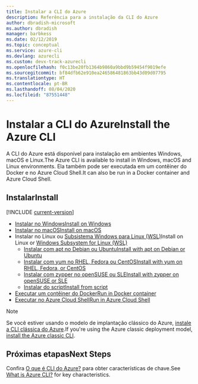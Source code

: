 ```yaml
---
title: Instalar a CLI do Azure
description: Referência para a instalação da CLI do Azure
author: dbradish-microsoft
ms.author: dbradish
manager: barbkess
ms.date: 02/12/2019
ms.topic: conceptual
ms.service: azure-cli
ms.devlang: azurecli
ms.custom: devx-track-azurecli
ms.openlocfilehash: f0c13be20fb1364b9860a9bbd9b59454f9019efe
ms.sourcegitcommit: bf84dfb62e910ea246586481863bb43d09d07795
ms.translationtype: HT
ms.contentlocale: pt-BR
ms.lasthandoff: 08/04/2020
ms.locfileid: "87551448"
---
```

# <a name="install-the-azure-cli"></a><span data-ttu-id="b7dc1-103">Instalar a CLI do Azure</span><span class="sxs-lookup"><span data-stu-id="b7dc1-103">Install the Azure CLI</span></span>

<span data-ttu-id="b7dc1-104">A CLI do Azure está disponível para instalação em ambientes Windows, macOS e Linux.</span><span class="sxs-lookup"><span data-stu-id="b7dc1-104">The Azure CLI is available to install in Windows, macOS and Linux environments.</span></span>  <span data-ttu-id="b7dc1-105">Ela também pode ser executada em um contêiner do Docker e no Azure Cloud Shell.</span><span class="sxs-lookup"><span data-stu-id="b7dc1-105">It can also be run in a Docker container and Azure Cloud Shell.</span></span>

## <a name="install"></a><span data-ttu-id="b7dc1-106">Instalar</span><span class="sxs-lookup"><span data-stu-id="b7dc1-106">Install</span></span>

[!INCLUDE [current-version](includes/current-version.md)]

* [<span data-ttu-id="b7dc1-107">Instalar no Windows</span><span class="sxs-lookup"><span data-stu-id="b7dc1-107">Install on Windows</span></span>](install-azure-cli-windows.md)
* [<span data-ttu-id="b7dc1-108">Instalar no macOS</span><span class="sxs-lookup"><span data-stu-id="b7dc1-108">Install on macOS</span></span>](install-azure-cli-macos.md)
* <span data-ttu-id="b7dc1-109">Instalar no Linux ou [Subsistema Windows para Linux (WSL)](/windows/wsl/about)</span><span class="sxs-lookup"><span data-stu-id="b7dc1-109">Install on Linux or [Windows Subsystem for Linux (WSL)](/windows/wsl/about)</span></span>
  * [<span data-ttu-id="b7dc1-110">Instalar com apt no Debian ou Ubuntu</span><span class="sxs-lookup"><span data-stu-id="b7dc1-110">Install with apt on Debian or Ubuntu</span></span>](install-azure-cli-apt.md)
  * [<span data-ttu-id="b7dc1-111">Instalar com yum no RHEL, Fedora ou CentOS</span><span class="sxs-lookup"><span data-stu-id="b7dc1-111">Install with yum on RHEL, Fedora, or CentOS</span></span>](install-azure-cli-yum.md)
  * [<span data-ttu-id="b7dc1-112">Instalar com zypper no openSUSE ou SLE</span><span class="sxs-lookup"><span data-stu-id="b7dc1-112">Install with zypper on openSUSE or SLE</span></span>](install-azure-cli-zypper.md)
  * [<span data-ttu-id="b7dc1-113">Instalar do script</span><span class="sxs-lookup"><span data-stu-id="b7dc1-113">Install from script</span></span>](install-azure-cli-linux.md)
* [<span data-ttu-id="b7dc1-114">Executar um contêiner do Docker</span><span class="sxs-lookup"><span data-stu-id="b7dc1-114">Run in Docker container</span></span>](run-azure-cli-docker.md)
* [<span data-ttu-id="b7dc1-115">Executar no Azure Cloud Shell</span><span class="sxs-lookup"><span data-stu-id="b7dc1-115">Run in Azure Cloud Shell</span></span>](/azure/cloud-shell/quickstart)

> [!NOTE]
> <span data-ttu-id="b7dc1-116">Se você estiver usando o modelo de implantação clássico do Azure, [instale a CLI clássica do Azure](install-classic-cli.md).</span><span class="sxs-lookup"><span data-stu-id="b7dc1-116">If you're using the Azure classic deployment model, [install the Azure classic CLI](install-classic-cli.md).</span></span>

## <a name="next-steps"></a><span data-ttu-id="b7dc1-117">Próximas etapas</span><span class="sxs-lookup"><span data-stu-id="b7dc1-117">Next Steps</span></span>

<span data-ttu-id="b7dc1-118">Confira [O que é CLI do Azure?](what-is-azure-cli.md) para obter características de chave.</span><span class="sxs-lookup"><span data-stu-id="b7dc1-118">See [What is Azure CLI?](what-is-azure-cli.md) for key characteristics.</span></span>
